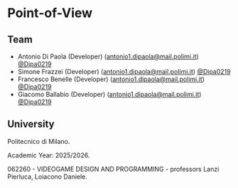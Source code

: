 # Point-of-View

## Team
- Antonio Di Paola (Developer) (antonio1.dipaola@mail.polimi.it) [@Dipa0219](https://github.com/Dipa0219)
- Simone Frazzei (Developer) (antonio1.dipaola@mail.polimi.it) [@Dipa0219](https://github.com/Dipa0219)
- Francesco Benelle (Developer) (antonio1.dipaola@mail.polimi.it) [@Dipa0219](https://github.com/Dipa0219)
- Giacomo Ballabio (Developer) (antonio1.dipaola@mail.polimi.it) [@Dipa0219](https://github.com/Dipa0219)

## University

Politecnico di Milano.

Academic Year: 2025/2026.

062260 - VIDEOGAME DESIGN AND PROGRAMMING - professors Lanzi Pierluca, Loiacono Daniele.

